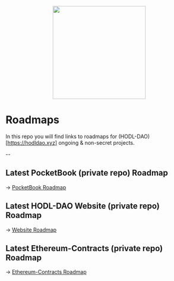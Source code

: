 <div align="center">
  <p>
      <img src="https://github.com/HODL-DAO/Designs/blob/master/HODL%20DAO/Logo/PNGs/hodldao_logo_black.png" width="250" />
  </p>
</div>








# Roadmaps

In this repo you will find links to roadmaps for (HODL-DAO)[https://hodldao.xyz] ongoing & non-secret projects.


--

## Latest PocketBook (private repo) Roadmap 
 -> [PocketBook Roadmap](https://github.com/HODL-DAO/Roadmaps/tree/master/output/PocketBook)


## Latest HODL-DAO Website (private repo) Roadmap 
 -> [Website Roadmap](https://github.com/HODL-DAO/Roadmaps/tree/master/output/Website)


## Latest Ethereum-Contracts (private repo) Roadmap 
 -> [Ethereum-Contracts Roadmap](https://github.com/HODL-DAO/Roadmaps/tree/master/output/Ethereum-Contracts)

